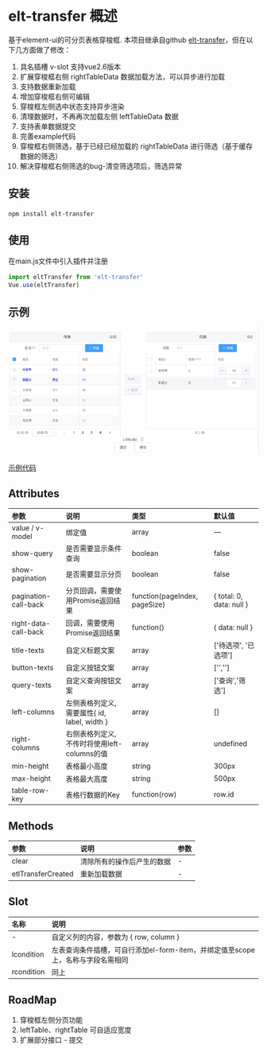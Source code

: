 # elt-transfer 概述
基于element-ui的可分页表格穿梭框. 本项目继承自github [elt-transfer](https://github.com/TanxiangCode/elt-transfer.git)，但在以下几方面做了修改：

1. 具名插槽 v-slot 支持vue2.6版本
2. 扩展穿梭框右侧 rightTableData 数据加载方法，可以异步进行加载
3. 支持数据重新加载
4. 增加穿梭框右侧可编辑
5. 穿梭框左侧选中状态支持异步渲染
6. 清理数据时，不再再次加载左侧 leftTableData 数据
7. 支持表单数据提交
8. 完善example代码
9. 穿梭框右侧筛选，基于已经已经加载的 rightTableData 进行筛选（基于缓存数据的筛选）
10. 解决穿梭框右侧筛选的bug-清空筛选项后，筛选异常


## 安装
`npm install elt-transfer`

## 使用
在main.js文件中引入插件并注册
``` js
import eltTransfer from 'elt-transfer'
Vue.use(eltTransfer)
```

## 示例

![截图](/examples/elt-transfer.jpeg)


[示例代码](/examples/App.vue)

## Attributes
| 参数 | 说明 | 类型 | 默认值 |
| :--- | :--- | :--- | :--- |
| value / v-model | 绑定值 | array | — |
| show-query | 是否需要显示条件查询 | boolean | false |
| show-pagination | 是否需要显示分页 | boolean | false |
| pagination-call-back | 分页回调，需要使用Promise返回结果 | function(pageIndex, pageSize) | { total: 0, data: null } |
| right-data-call-back | 回调，需要使用Promise返回结果 | function() | { data: null } |
| title-texts | 自定义标题文案 | array | ['待选项', '已选项'] |
| button-texts | 自定义按钮文案 | array | ['',''] |
| query-texts | 自定义查询按钮文案 | array | ['查询','筛选'] |
| left-columns | 左侧表格列定义, 需要属性{ id, label, width } | array | [] |
| right-columns | 右侧表格列定义, 不传时将使用left-columns的值  | array | undefined |
| min-height | 表格最小高度 | string | 300px |
| max-height | 表格最大高度 | string | 500px |
| table-row-key | 表格行数据的Key | function(row) | row.id |

## Methods
| 参数 | 说明 | 参数 |
| :--- | :--- | :--- |
| clear | 清除所有的操作后产生的数据 | - |
| etlTransferCreated | 重新加载数据 | - |

## Slot
| 名称 | 说明 |
| :--- | :--- |
| - | 自定义列的内容，参数为 { row, column } |
| lcondition | 左表查询条件插槽，可自行添加el-form-item，并绑定值至scope上，名称与字段名需相同 |
| rcondition | 同上 |


## RoadMap
1. 穿梭框左侧分页功能
2. leftTable、rightTable 可自适应宽度
3. 扩展部分接口 - 提交

